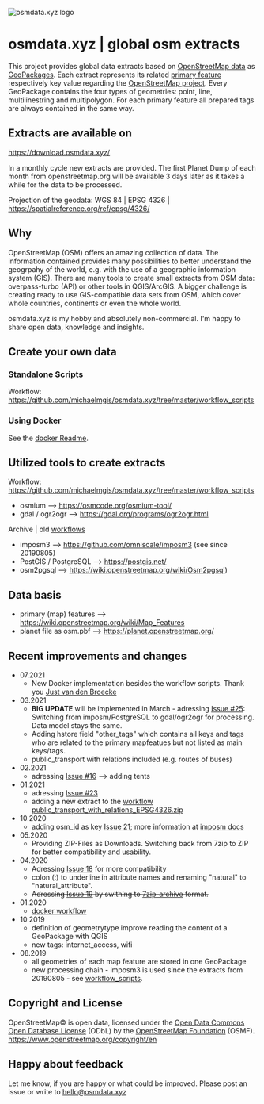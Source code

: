 ![osmdata.xyz logo](https://github.com/michaelmgis/osmdata.xyz/blob/master/logos/osmdata_logo_power_wide_300dpi.png)

# osmdata.xyz | global osm extracts
This project provides global data extracts based on [OpenStreetMap data](https://planet.openstreetmap.org/) as [GeoPackages](https://www.geopackage.org/). Each extract represents its related [primary feature](https://wiki.openstreetmap.org/wiki/Map_Features) respectively key value regarding the [OpenStreetMap project](https://www.openstreetmap.org/). Every GeoPackage contains the four types of geometries: point, line, multilinestring and multipolygon. For each primary feature all prepared tags are always contained in the same way.

## Extracts are available on
https://download.osmdata.xyz/

In a monthly cycle new extracts are provided. The first Planet Dump of each month from openstreetmap.org will be available 3 days later as it takes a while for the data to be processed.

Projection of the geodata: WGS 84 | EPSG 4326 | https://spatialreference.org/ref/epsg/4326/

## Why
OpenStreetMap (OSM) offers an amazing collection of data. The information contained provides many possibilities to better understand the geogrpahy of the world, e.g. with the use of a geographic information system (GIS). There are many tools to create small extracts from OSM data: overpass-turbo (API) or other tools in QGIS/ArcGIS. A bigger challenge is creating ready to use GIS-compatible data sets from OSM, which cover whole countries, continents or even the whole world.

osmdata.xyz is my hobby and absolutely non-commercial. I'm happy to share open data, knowledge and insights.

## Create your own data
### Standalone Scripts
Workflow: https://github.com/michaelmgis/osmdata.xyz/tree/master/workflow_scripts

### Using Docker
See the [docker Readme](docker/README.md).

## Utilized tools to create extracts
Workflow: https://github.com/michaelmgis/osmdata.xyz/tree/master/workflow_scripts

- osmium --> https://osmcode.org/osmium-tool/
- gdal / ogr2ogr --> https://gdal.org/programs/ogr2ogr.html

Archive | old [workflows](https://github.com/michaelmgis/osmdata.xyz/tree/master/archive)
- imposm3 --> https://github.com/omniscale/imposm3 (see since 20190805)
- PostGIS / PostgreSQL --> https://postgis.net/
- osm2pgsql --> https://wiki.openstreetmap.org/wiki/Osm2pgsql)

## Data basis
- primary (map) features --> https://wiki.openstreetmap.org/wiki/Map_Features
- planet file as osm.pbf --> https://planet.openstreetmap.org/

## Recent improvements and changes

- 07.2021
  - New Docker implementation besides the workflow scripts. Thank you [Just van den Broecke](https://github.com/justb4)
- 03.2021
  - **BIG UPDATE** will be implemented in March - adressing [Issue #25](https://github.com/michaelmgis/osmdata.xyz/issues/25): Switching from imposm/PostgreSQL to gdal/ogr2ogr for processing. Data model stays the same.
  - Adding hstore field "other_tags" which contains all keys and tags who are related to the primary mapfeatues but not listed as main keys/tags.
  - public_transport with relations included (e.g. routes of buses)
- 02.2021
  - adressing [Issue #16](https://github.com/michaelmgis/osmdata.xyz/issues/16) --> adding tents
- 01.2021
  - adressing [Issue #23](https://github.com/michaelmgis/osmdata.xyz/issues/23)
  - adding a new extract to the [workflow](https://github.com/michaelmgis/osmdata.xyz/blob/master/workflow_scripts/99_public_transport_with_relations)  [public_transport_with_relations_EPSG4326.zip](https://download.osmdata.xyz/data/public_transport_with_relations_EPSG4326.zip)
- 10.2020
  - adding osm_id as key [Issue 21](https://github.com/michaelmgis/osmdata.xyz/issues/21); more information at [imposm docs](https://imposm.org/docs/imposm3/latest/mapping.html#id)
- 05.2020
  - Providing ZIP-Files as Downloads. Switching back from 7zip to ZIP for better compatibility and usability.
- 04.2020
  - Adressing [Issue 18](https://github.com/michaelmgis/osmdata.xyz/issues/18) for more compatibility
  - colon (:) to underline in attribute names and renaming "natural" to "natural_attribute".
  - ~~Adressing [Issue 19](https://github.com/michaelmgis/osmdata.xyz/issues/19) by swithing to [7zip-archive](https://www.7-zip.org/download.html) format.~~
- 01.2020
  - [docker workflow](https://github.com/michaelmgis/osmdata.xyz/tree/master/docker)
- 10.2019
  - definition of geometrytype improve reading the content of a GeoPackage with QGIS
  - new tags: internet_access, wifi
- 08.2019
  - all geometries of each map feature are stored in one GeoPackage
  - new processing chain - imposm3 is used since the extracts from 20190805 - see [workflow_scripts](https://github.com/michaelmgis/osmdata.xyz/tree/master/workflow_scripts).

## Copyright and License 
OpenStreetMap© is open data, licensed under the [Open Data Commons Open Database License](https://opendatacommons.org/licenses/odbl/) (ODbL) by the [OpenStreetMap Foundation](https://osmfoundation.org/) (OSMF). 
https://www.openstreetmap.org/copyright/en

## Happy about feedback
Let me know, if you are happy or what could be improved.
Please post an issue or write to hello@osmdata.xyz
